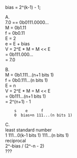 bias = 2^(k-1) - 1;

A.  
    7.0 == 0b0111.0000...  
    M = 0b1.11  
    f = 0b0.11  
    E = 2  
    e = E + bias  
    V = 2^E * M = M << E  
                = 0b111.000...  
                = 7.0  
  
B.  
    M = 0b1.111...(n+1 bits 1)  
    f = 0b0.111...(n   bits 1)  
    E = n  
    V = 2^E * M = M << E  
                = 0b111...(n+1 bits 1)  
                = 2^(n+1) - 1  
```
    s    e      f
    0  bias+n 111...(n bits 1)
```
C.  
    least standard number  
    1 111...0(k-1 bits 1) 111...(n bits 1)  
    reciprocal  
    2^-bias / (2^-n - 2)  
    ???